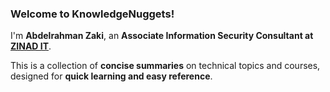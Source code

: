 ### **Welcome to KnowledgeNuggets!** 

I'm **Abdelrahman Zaki**, an **Associate Information Security Consultant at [ZINAD IT](https://www.linkedin.com/company/zinad-security-and-software-services/)**.

This is a collection of **concise summaries** on technical topics and courses, designed for **quick learning and easy reference**.
